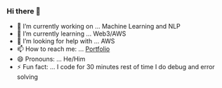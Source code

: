 ### Hi there 👋



- 🔭 I’m currently working on ... Machine Learning and NLP
- 🌱 I’m currently learning ... Web3/AWS
- 🤔 I’m looking for help with ... AWS
- 📫 How to reach me: ... [Portfolio](https://seturaj.github.io/Portfoliosite/)
- 😄 Pronouns: ... He/Him
- ⚡ Fun fact: ... I code for 30 minutes rest of time I do debug and error solving


